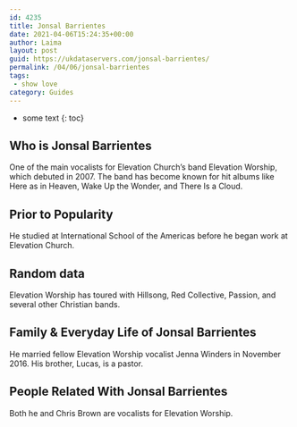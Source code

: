```yaml
---
id: 4235
title: Jonsal Barrientes
date: 2021-04-06T15:24:35+00:00
author: Laima
layout: post
guid: https://ukdataservers.com/jonsal-barrientes/
permalink: /04/06/jonsal-barrientes
tags:
 - show love
category: Guides
---
```


* some text
{: toc}


## Who is Jonsal Barrientes
                  
                  
                  
One of the main vocalists for Elevation Church&#8217;s band Elevation Worship, which debuted in 2007. The band has become known for hit albums like Here as in Heaven, Wake Up the Wonder, and There Is a Cloud.
                  
              
            
              
            
                
                
                
## Prior to Popularity
                  
                  
                  
He studied at International School of the Americas before he began work at Elevation Church.
                  
              
            
              
            
                
                
                
## Random data
                  
                  
                  
Elevation Worship has toured with Hillsong, Red Collective, Passion, and several other Christian bands.
                  
              
            
              
            
                
                
                
## Family & Everyday Life of Jonsal Barrientes
                  
                  
                  
He married fellow Elevation Worship vocalist Jenna Winders in November 2016. His brother, Lucas, is a pastor.
                  
              
            
              
            
                
                
                
## People Related With Jonsal Barrientes
                  
                  
                  
Both he and Chris Brown are vocalists for Elevation Worship.
                  
              
            
              
            
                
              
            
              
              
            
            
              
            
          
          
          